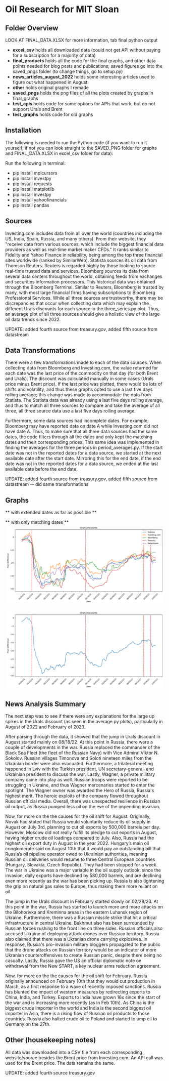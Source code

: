 # Oil Research for MIT Sloan

## Folder Overview

LOOK AT FINAL_DATA.XLSX for more information, tab final python output

- **excel_csv** holds all downloaded data (could not get API without paying for a subscription for a majority of data)
- **final_products** holds all the code for the final graphs, and other data points needed for blog posts and publications; saved figures go into the saved_pngs folder (to change things, go to setup.py)
- **news_articles_august_2022** holds some interesting articles used to figure out what happened in August
- **other** holds original graphs I remade
- **saved_pngs** holds the png files of all the plots created by graphs in final_graphs
- **test_apis** holds code for some options for APIs that work, but do not support Urals and Brent
- **test_graphs** holds code for old graphs

## Installation

The following is needed to run the Python code (if you want to run it yourself; if not you can look straight to the SAVED_PNG folder for graphs and FINAL_DATA.XLSX in excel_csv folder for data):

Run the following in terminal:
- pip install mplcursors
- pip install investpy
- pip install requests
- pip install matplotlib
- pip install investpy
- pip install yahoofinancials
- pip install pandas

## Sources

Investing.com includes data from all over the world (countries including the US, India, Spain, Russia, and many others). From their website, they "receive data from various sources, which include the biggest financial data providers as well as real-time market maker CFDs." It ranks similar to Fidelity and Yahoo Finance in reliability, being among the top three financial sites worldwide (ranked by SimilarWeb). Statista sources its oil data from Thomson Reuters. Reuters is regarded highly by those looking to source real-time trusted data and services. Bloomberg sources its data from several data centers throughout the world, obtaining feeds from exchanges and securities information processors. This historical data was obtained through the Bloomberg Terminal. Similar to Reuters, Bloomberg is trusted by many, with most large financial firms having subscriptions to Bloomberg Professional Services. While all three sources are trustworthy, there may be discrepancies that occur when collecting data which may explain the different Urals discounts for each source in the three_series.py plot. Thus, an average plot of all three sources should give a holistic view of the large oil data trends since 2022.

UPDATE: added fourth source from treasury.gov, added fifth source from datastream

## Data Transformations

There were a few transformations made to each of the data sources. When collecting data from Bloomberg and Investing.com, the value returned for each date was the last price of the commodity on that day (for both Brent and Urals). The discount was calculated manually in some cases (Urals price minus Brent price). If the last price was plotted, there would be lots of shifts and volatility, and thus these graphs opted to use a last five days rolling average; this change was made to accommodate the data from Statista. The Statista data was already using a last five days rolling average, and thus to match all three sources to compare and take the average of all three, all three source data use a last five days rolling average.

Furthermore, some data sources had incomplete dates. For example, Bloomberg may have reported data on date A while Investing.com did not have date A. Thus, to make sure that all three data sources had the same dates, the code filters through all the dates and only kept the matching dates and their corresponding prices. This same idea was implemented in finding the averages for the three periods in period_averages.py. If the start date was not in the reported dates for a data source, we started at the next available date after the start date. Mirroring this for the end date, if the end date was not in the reported dates for a data source, we ended at the last available date before the end date.

UPDATE: added fourth source from treasury.gov, added fifth source from datastream -- did same transformations

## Graphs

** with extended dates as far as possible **


** with only matching dates **
![alt text](https://github.com/lawrencetang20/oilresearch/blob/main/saved_pngs/series_matching.png)

![alt text](https://github.com/lawrencetang20/oilresearch/blob/main/saved_pngs/average_matching_no_treasury.png)

## News Analysis Summary

The next step was to see if there were any explanations for the large up spikes in the Urals discount (as seen in the average.py plots), particularly in August of 2022 and February of 2023.

After parsing through the data, it showed that the jump in Urals discount in August started mainly on 08/18/22. At this point in Russia, there were a couple of developments in the war. Russia replaced the commander of the Black Sea Fleet (the fleet of the Russian Navy) with Vice Admiral Viktor N. Sokolov. Russian villages Timonova and Soloti nineteen miles from the Ukranian border were also evacuated. Furthermore, a trilateral meeting happened in Lviv with the Turkish president, UN secretary-general, and Ukrainian president to discuss the war. Lastly, Wagner, a private military company came into play as well. Russian troops were reported to be struggling in Ukraine, and thus Wagner mercenaries started to enter the spotlight. The Wagner owner was awarded the Hero of Russia, Russia's highest merit. The heroic exploits of the company flowed throughout Russian official media. Overall, there was unexpected resilience in Russian oil output, as Russia pumped less oil on the eve of the impending invasion.

Now, for more on the the causes for the oil shift for August. Originally, Novak had stated that Russia would voluntarily reduce its oil supply in August on July 3rd, planning to cut oil exports by 500,000 barrels per day. However, Moscow did not really fulfill its pledge to cut exports in August, having higher crude oil loadings compared to July. Also, Russia had the highest oil export duty in August in the year 2022. Hungary’s main oil conglomerate said on August 10th that it would pay an outstanding bill that Russia’s oil pipeline operator owed to Ukrainian authorities, meaning Russian oil deliveries would resume to three Central European countries (Hungary, Slovakia, Czech Republic). They had been stopped for a week. The war in Ukraine was a major variable in the oil supply outlook: since the invasion, daily exports have declined by 580,000 barrels, and are declining even more recently as the war has been picking up. Russia is also tightening the grip on natural gas sales to Europe, thus making them more reliant on oil.

The jump in the Urals discount in February started slowly on 02/28/23. At this point in the war, Russia has started to launch more and more attacks on the Bilohorivka and Kreminna areas in the eastern Luhansk region of Ukraine. Furthermore, there was a Russian missile strike that hit a critical infrastructure in central Ukraine. Bakhmut also has been surrounded by Russian forces rushing to the front line on three sides. Russian officials also accused Ukraine of deploying attack drones over Russian territory. Russia also claimed that there was a Ukranian drone carrying explosives. In response, Russia's pro-invasion military bloggers propagated to the public that the drone attacks on Russian territory would be an indicator of more Ukranian counteroffensives to create Russian panic, despite there being no casualty. Lastly, Russia gave the US an official diplomatic note on withdrawal from the New START, a key nuclear arms reduction agreement.

Now, for more on the the causes for the oil shift for February. Russia originally announced on February 10th that they would cut production in March, as a first response to a wave of recently imposed sanctions. Russia has blunted the impact of western measures by redirecting exports to China, India, and Turkey. Exports to India have grown 16x since the start of the war and is increasing more recently (as in Feb 10th). As China is the biggest crude importer in the world and India is the second biggest oil importer in Asia, there is a rising flow of Russian oil products to those countries. Russia also halted crude oil to Poland and started to ump oil to Germany on the 27th.

## Other (housekeeping notes)

All data was downloaded into a CSV file from each corresponding website/source besides the Brent price from Investing.com. An API call was used for the Brent price. The data remains the same.

UPDATE: added fourth source treasury.gov
